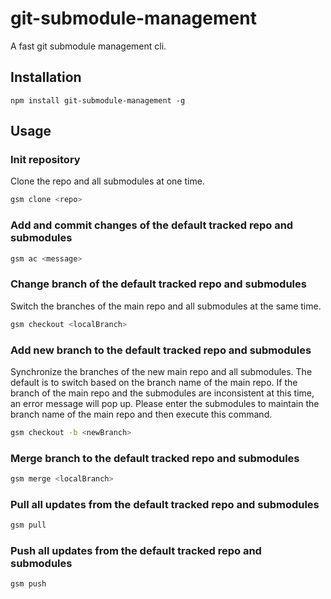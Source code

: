 # git-submodule-management

A fast git submodule management cli.

## Installation

```
npm install git-submodule-management -g
```

## Usage

### Init repository

Clone the repo and all submodules at one time.

```bash
gsm clone <repo>
```

### Add and commit changes of the default tracked repo and submodules

```bash
gsm ac <message>
```

### Change branch of the default tracked repo and submodules

Switch the branches of the main repo and all submodules at the same time.

```bash
gsm checkout <localBranch>
```

### Add new branch to the default tracked repo and submodules

Synchronize the branches of the new main repo and all submodules. The default is to switch based on the branch name of the main repo. If the branch of the main repo and the submodules are inconsistent at this time, an error message will pop up. Please enter the submodules to maintain the branch name of the main repo and then execute this command.

```bash
gsm checkout -b <newBranch>
```

### Merge branch to the default tracked repo and submodules

```bash
gsm merge <localBranch>
```

### Pull all updates from the default tracked repo and submodules

```bash
gsm pull
```

### Push all updates from the default tracked repo and submodules

```bash
gsm push
```
